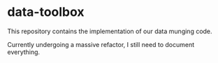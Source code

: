 # data-toolbox

This repository contains the implementation of our data munging code.

Currently undergoing a massive refactor, I still need to document everything.

